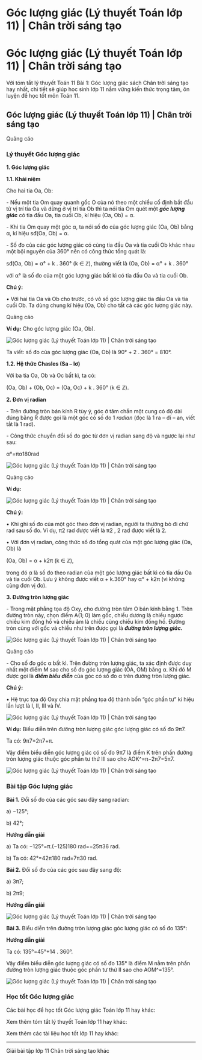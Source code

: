 # Góc lượng giác (Lý thuyết Toán lớp 11) | Chân trời sáng tạo

# Góc lượng giác (Lý thuyết Toán lớp 11) | Chân trời sáng tạo

Với tóm tắt lý thuyết Toán 11 Bài 1: Góc lượng giác sách Chân trời sáng tạo hay nhất, chi tiết sẽ giúp học sinh lớp 11 nắm vững kiến thức trọng tâm, ôn luyện để học tốt môn Toán 11.

## Góc lượng giác (Lý thuyết Toán lớp 11) | Chân trời sáng tạo

Quảng cáo

### **Lý thuyết Góc lượng giác**

**1\. Góc lượng giác**

**1.1. Khái niệm**

Cho hai tia Oa, Ob:

\- Nếu một tia Om quay quanh gốc O của nó theo một chiều cố định bắt đầu từ vị trí tia Oa và dừng ở vị trí tia Ob thì ta nói tia Om quét một **_góc lượng giác_** có tia đầu Oa, tia cuối Ob, kí hiệu (Oa, Ob) = α.

\- Khi tia Om quay một góc α, ta nói số đo của góc lượng giác (Oa, Ob) bằng α, kí hiệu sđ(Oa, Ob) = α.

\- Số đo của các góc lượng giác có cùng tia đầu Oa và tia cuối Ob khác nhau một bội nguyên của 360° nên có công thức tổng quát là:

sđ(Oa, Ob) = α° + k . 360° (k ∈ ℤ), thường viết là (Oa, Ob) = α° + k . 360°

với α° là số đo của một góc lượng giác bất kì có tia đầu Oa và tia cuối Ob.

**Chú ý:**

• Với hai tia Oa và Ob cho trước, có vô số góc lượng giác tia đầu Oa và tia cuối Ob. Ta dùng chung kí hiệu (Oa, Ob) cho tất cả các góc lượng giác này.

Quảng cáo

**Ví dụ:** Cho góc lượng giác (Oa, Ob).

![Góc lượng giác \(Lý thuyết Toán lớp 11\) | Chân trời sáng tạo](https://vietjack.com/toan-11-ct/images/ly-thuyet-bai-1-goc-luong-giac.PNG)

Ta viết: số đo của góc lượng giác (Oa, Ob) là 90° + 2 . 360° = 810°.

**1.2. Hệ thức Chasles (Sa – lơ)**

Với ba tia Oa, Ob và Oc bất kì, ta có:

(Oa, Ob) + (Ob, Oc) = (Oa, Oc) + k . 360° (k ∈ ℤ).

**2\. Đơn vị radian**

\- Trên đường tròn bán kính R tùy ý, góc ở tâm chắn một cung có độ dài đúng bằng R được gọi là một góc có số đo 1 _radian_ (đọc là 1 ra – đi – an, viết tắt là 1 rad).

\- Công thức chuyển đổi số đo góc từ đơn vị radian sang độ và ngược lại như sau:

α°=πα180rad

![Góc lượng giác \(Lý thuyết Toán lớp 11\) | Chân trời sáng tạo](https://vietjack.com/toan-11-ct/images/ly-thuyet-bai-1-goc-luong-giac-5.PNG)

Quảng cáo

**Ví dụ:**

![Góc lượng giác \(Lý thuyết Toán lớp 11\) | Chân trời sáng tạo](https://vietjack.com/toan-11-ct/images/ly-thuyet-bai-1-goc-luong-giac-6.PNG)

**Chú ý:**

• Khi ghi số đo của một góc theo đơn vị radian, người ta thường bỏ đi chữ rad sau số đo. Ví dụ, π2 rad được viết là π2 , 2 rad được viết là 2.

• Với đơn vị radian, công thức số đo tổng quát của một góc lượng giác (Oa, Ob) là

(Oa, Ob) = α + k2π (k ∈ ℤ),

trong đó α là số đo theo radian của một góc lượng giác bất kì có tia đầu Oa và tia cuối Ob. Lưu ý không được viết α + k.360° hay α° + k2π (vì không cùng đơn vị đo).

**3\. Đường tròn lượng giác**

\- Trong mặt phẳng tọa độ Oxy, cho đường tròn tâm O bán kính bằng 1. Trên đường tròn này, chọn điểm A(1; 0) làm gốc, chiều dương là chiều ngược chiều kim đồng hồ và chiều âm là chiều cùng chiều kim đồng hồ. Đường tròn cùng với gốc và chiều như trên được gọi là **_đường tròn lượng giác._**

![Góc lượng giác \(Lý thuyết Toán lớp 11\) | Chân trời sáng tạo](https://vietjack.com/toan-11-ct/images/ly-thuyet-bai-1-goc-luong-giac-1.PNG)

Quảng cáo

\- Cho số đo góc α bất kì. Trên đường tròn lượng giác, ta xác định được duy nhất một điểm M sao cho số đo góc lượng giác (OA, OM) bằng α. Khi đó M được gọi là **_điểm biểu diễn_** của góc có số đo α trên đường tròn lượng giác.

**Chú ý:**

• Hệ trục tọa độ Oxy chia mặt phẳng tọa độ thành bốn “góc phần tư” kí hiệu lần lượt là I, II, III và IV.

![Góc lượng giác \(Lý thuyết Toán lớp 11\) | Chân trời sáng tạo](https://vietjack.com/toan-11-ct/images/ly-thuyet-bai-1-goc-luong-giac-2.PNG)

**Ví dụ:** Biểu diễn trên đường tròn lượng giác góc lượng giác có số đo 9π7.

Ta có: 9π7=2π7+π.

Vậy điểm biểu diễn góc lượng giác có số đo 9π7 là điểm K trên phần đường tròn lượng giác thuộc góc phần tư thứ III sao cho AOK^=π−2π7=5π7.

![Góc lượng giác \(Lý thuyết Toán lớp 11\) | Chân trời sáng tạo](https://vietjack.com/toan-11-ct/images/ly-thuyet-bai-1-goc-luong-giac-3.PNG)

### **Bài tập Góc lượng giác**

**Bài 1.** Đổi số đo của các góc sau đây sang radian:

a) −125°;

b) 42°;

**Hướng dẫn giải**

a) Ta có: −125°=π.(−125)180 rad=−25π36 rad.

b) Ta có: 42°=42π180 rad=7π30 rad.

**Bài 2.** Đổi số đo của các góc sau đây sang độ:

a) 3π7;

b) 2π9;

**Hướng dẫn giải**

![Góc lượng giác \(Lý thuyết Toán lớp 11\) | Chân trời sáng tạo](https://vietjack.com/toan-11-ct/images/ly-thuyet-bai-1-goc-luong-giac-7.PNG)

**Bài 3.** Biểu diễn trên đường tròn lượng giác góc lượng giác có số đo 135°:

**Hướng dẫn giải**

Ta có: 135°=45°+14 . 360°.

Vậy điểm biểu diễn góc lượng giác có số đo 135° là điểm M nằm trên phần đường tròn lượng giác thuộc góc phần tư thứ II sao cho AOM^=135°.

![Góc lượng giác \(Lý thuyết Toán lớp 11\) | Chân trời sáng tạo](https://vietjack.com/toan-11-ct/images/ly-thuyet-bai-1-goc-luong-giac-4.PNG)

### **Học tốt Góc lượng giác**

Các bài học để học tốt Góc lượng giác Toán lớp 11 hay khác:

Xem thêm tóm tắt lý thuyết Toán lớp 11 hay khác:

Xem thêm các tài liệu học tốt lớp 11 hay khác:

* * *

Giải bài tập lớp 11 Chân trời sáng tạo khác
